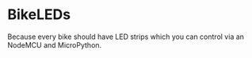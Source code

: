 # BikeLEDs
Because every bike should have LED strips which you can control via an NodeMCU and MicroPython.
